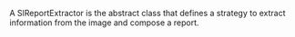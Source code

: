 A SlReportExtractor is the abstract class that defines a strategy to extract information from the image and compose a report.
